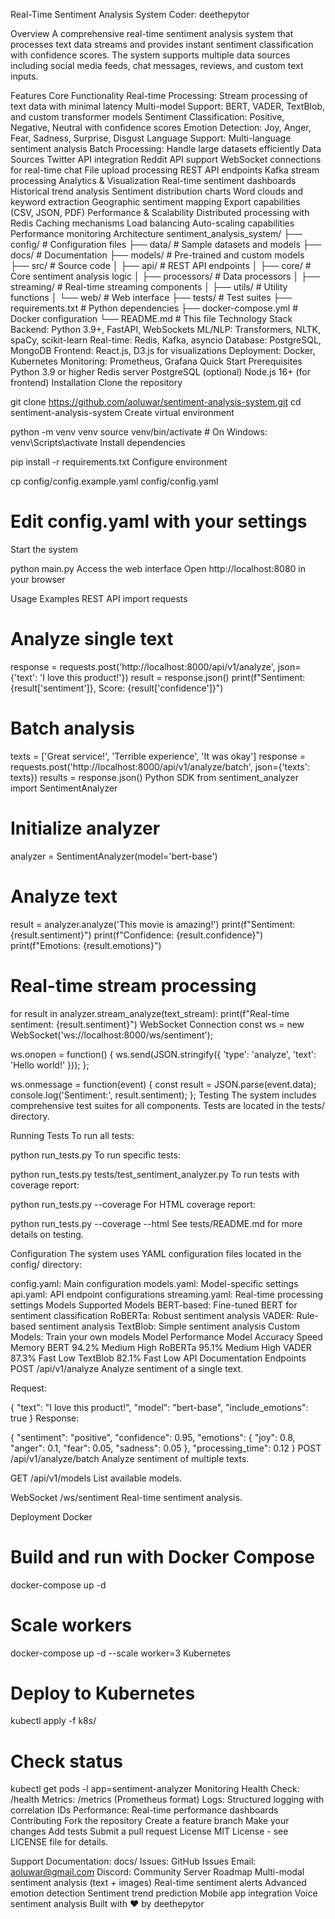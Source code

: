 Real-Time Sentiment Analysis System
Coder: deethepytor

Overview
A comprehensive real-time sentiment analysis system that processes text data streams and provides instant sentiment classification with confidence scores. The system supports multiple data sources including social media feeds, chat messages, reviews, and custom text inputs.

Features
Core Functionality
Real-time Processing: Stream processing of text data with minimal latency
Multi-model Support: BERT, VADER, TextBlob, and custom transformer models
Sentiment Classification: Positive, Negative, Neutral with confidence scores
Emotion Detection: Joy, Anger, Fear, Sadness, Surprise, Disgust
Language Support: Multi-language sentiment analysis
Batch Processing: Handle large datasets efficiently
Data Sources
Twitter API integration
Reddit API support
WebSocket connections for real-time chat
File upload processing
REST API endpoints
Kafka stream processing
Analytics & Visualization
Real-time sentiment dashboards
Historical trend analysis
Sentiment distribution charts
Word clouds and keyword extraction
Geographic sentiment mapping
Export capabilities (CSV, JSON, PDF)
Performance & Scalability
Distributed processing with Redis
Caching mechanisms
Load balancing
Auto-scaling capabilities
Performance monitoring
Architecture
sentiment_analysis_system/
├── config/                 # Configuration files
├── data/                   # Sample datasets and models
├── docs/                   # Documentation
├── models/                 # Pre-trained and custom models
├── src/                    # Source code
│   ├── api/               # REST API endpoints
│   ├── core/              # Core sentiment analysis logic
│   ├── processors/        # Data processors
│   ├── streaming/         # Real-time streaming components
│   ├── utils/             # Utility functions
│   └── web/               # Web interface
├── tests/                  # Test suites
├── requirements.txt        # Python dependencies
├── docker-compose.yml      # Docker configuration
└── README.md              # This file
Technology Stack
Backend: Python 3.9+, FastAPI, WebSockets
ML/NLP: Transformers, NLTK, spaCy, scikit-learn
Real-time: Redis, Kafka, asyncio
Database: PostgreSQL, MongoDB
Frontend: React.js, D3.js for visualizations
Deployment: Docker, Kubernetes
Monitoring: Prometheus, Grafana
Quick Start
Prerequisites
Python 3.9 or higher
Redis server
PostgreSQL (optional)
Node.js 16+ (for frontend)
Installation
Clone the repository

git clone https://github.com/aoluwar/sentiment-analysis-system.git
cd sentiment-analysis-system
Create virtual environment

python -m venv venv
source venv/bin/activate  # On Windows: venv\Scripts\activate
Install dependencies

pip install -r requirements.txt
Configure environment

cp config/config.example.yaml config/config.yaml
# Edit config.yaml with your settings
Start the system

python main.py
Access the web interface Open http://localhost:8080 in your browser

Usage Examples
REST API
import requests

# Analyze single text
response = requests.post('http://localhost:8000/api/v1/analyze', 
                        json={'text': 'I love this product!'})
result = response.json()
print(f"Sentiment: {result['sentiment']}, Score: {result['confidence']}")

# Batch analysis
texts = ['Great service!', 'Terrible experience', 'It was okay']
response = requests.post('http://localhost:8000/api/v1/analyze/batch', 
                        json={'texts': texts})
results = response.json()
Python SDK
from sentiment_analyzer import SentimentAnalyzer

# Initialize analyzer
analyzer = SentimentAnalyzer(model='bert-base')

# Analyze text
result = analyzer.analyze('This movie is amazing!')
print(f"Sentiment: {result.sentiment}")
print(f"Confidence: {result.confidence}")
print(f"Emotions: {result.emotions}")

# Real-time stream processing
for result in analyzer.stream_analyze(text_stream):
    print(f"Real-time sentiment: {result.sentiment}")
WebSocket Connection
const ws = new WebSocket('ws://localhost:8000/ws/sentiment');

ws.onopen = function() {
    ws.send(JSON.stringify({
        'type': 'analyze',
        'text': 'Hello world!'
    }));
};

ws.onmessage = function(event) {
    const result = JSON.parse(event.data);
    console.log('Sentiment:', result.sentiment);
};
Testing
The system includes comprehensive test suites for all components. Tests are located in the tests/ directory.

Running Tests
To run all tests:

python run_tests.py
To run specific tests:

python run_tests.py tests/test_sentiment_analyzer.py
To run tests with coverage report:

python run_tests.py --coverage
For HTML coverage report:

python run_tests.py --coverage --html
See tests/README.md for more details on testing.

Configuration
The system uses YAML configuration files located in the config/ directory:

config.yaml: Main configuration
models.yaml: Model-specific settings
api.yaml: API endpoint configurations
streaming.yaml: Real-time processing settings
Models
Supported Models
BERT-based: Fine-tuned BERT for sentiment classification
RoBERTa: Robust sentiment analysis
VADER: Rule-based sentiment analysis
TextBlob: Simple sentiment analysis
Custom Models: Train your own models
Model Performance
Model	Accuracy	Speed	Memory
BERT	94.2%	Medium	High
RoBERTa	95.1%	Medium	High
VADER	87.3%	Fast	Low
TextBlob	82.1%	Fast	Low
API Documentation
Endpoints
POST /api/v1/analyze
Analyze sentiment of a single text.

Request:

{
    "text": "I love this product!",
    "model": "bert-base",
    "include_emotions": true
}
Response:

{
    "sentiment": "positive",
    "confidence": 0.95,
    "emotions": {
        "joy": 0.8,
        "anger": 0.1,
        "fear": 0.05,
        "sadness": 0.05
    },
    "processing_time": 0.12
}
POST /api/v1/analyze/batch
Analyze sentiment of multiple texts.

GET /api/v1/models
List available models.

WebSocket /ws/sentiment
Real-time sentiment analysis.

Deployment
Docker
# Build and run with Docker Compose
docker-compose up -d

# Scale workers
docker-compose up -d --scale worker=3
Kubernetes
# Deploy to Kubernetes
kubectl apply -f k8s/

# Check status
kubectl get pods -l app=sentiment-analyzer
Monitoring
Health Check: /health
Metrics: /metrics (Prometheus format)
Logs: Structured logging with correlation IDs
Performance: Real-time performance dashboards
Contributing
Fork the repository
Create a feature branch
Make your changes
Add tests
Submit a pull request
License
MIT License - see LICENSE file for details.

Support
Documentation: docs/
Issues: GitHub Issues
Email: aoluwar@gmail.com
Discord: Community Server
Roadmap
 Multi-modal sentiment analysis (text + images)
 Real-time sentiment alerts
 Advanced emotion detection
 Sentiment trend prediction
 Mobile app integration
 Voice sentiment analysis
Built with ❤️ by deethepytor
